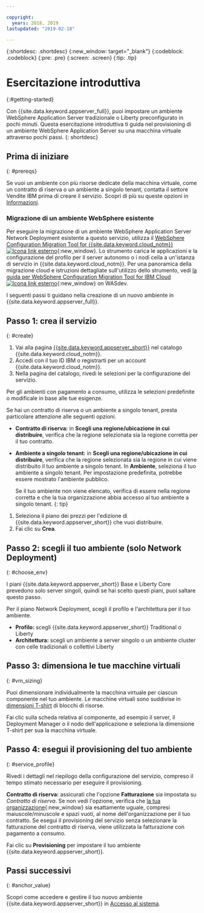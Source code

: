 ```yaml
---

copyright:
  years: 2018, 2019
lastupdated: "2019-02-18"

---
```


{:shortdesc: .shortdesc}
{:new_window: target="_blank"}
{:codeblock: .codeblock}
{:pre: .pre}
{:screen: .screen}
{:tip: .tip}


# Esercitazione introduttiva
{:#getting-started}

Con {{site.data.keyword.appserver_full}}, puoi impostare un ambiente WebSphere Application Server tradizionale o Liberty preconfigurato in pochi minuti. Questa esercitazione introduttiva ti guida nel provisioning di un ambiente WebSphere Application Server su una macchina virtuale attraverso pochi passi.
{: shortdesc}

## Prima di iniziare
{: #prereqs}

Se vuoi un ambiente con più risorse dedicate della macchina virtuale, come un contratto di riserva o un ambiente a singolo tenant, contatta il settore Vendite IBM prima di creare il servizio. Scopri di più su queste opzioni in [Informazioni](/docs/services/ApplicationServeronCloud?topic=wasaas-about#about).

### Migrazione di un ambiente WebSphere esistente

Per eseguire la migrazione di un ambiente WebSphere Application Server Network Deployment esistente a questo servizio, utilizza il [WebSphere Configuration Migration Tool for {{site.data.keyword.cloud_notm}} ![Icona link esterno](../../icons/launch-glyph.svg "Icona link esterno")](https://developer.ibm.com/wasdev/downloads/#asset/tools-WebSphere_Configuration_Migration_Tool_for_IBM_Cloud){:new_window}. Lo strumento carica le applicazioni e la configurazione del profilo per il server autonomo o i nodi cella a un'istanza di servizio in {{site.data.keyword.cloud_notm}}. Per una panoramica della migrazione cloud e istruzioni dettagliate sull'utilizzo dello strumento, vedi [la guida per WebSphere Configuration Migration Tool for IBM Cloud ![Icona link esterno](../../icons/launch-glyph.svg "Icona link esterno")](https://developer.ibm.com/wasdev/docs/websphere-config-migration-cloud/){:new_window}  on WASdev.

I seguenti passi ti guidano nella creazione di un nuovo ambiente in {{site.data.keyword.appserver_full}}.

## Passo 1: crea il servizio
{: #create}

1. Vai alla pagina [{{site.data.keyword.appserver_short}}](https://{DomainName}/catalog/services/websphere-application-server) nel catalogo {{site.data.keyword.cloud_notm}}.
1. Accedi con il tuo ID IBM o registrarti per un account {{site.data.keyword.cloud_notm}}.
1. Nella pagina del catalogo, rivedi le selezioni per la configurazione del servizio.

  Per gli ambienti con pagamento a consumo, utilizza le selezioni predefinite o modificale in base alle tue esigenze.

  Se hai un contratto di riserva o un ambiente a singolo tenant, presta particolare attenzione alle seguenti opzioni.

  * **Contratto di riserva:** in **Scegli una regione/ubicazione in cui distribuire**, verifica che la regione selezionata sia la regione corretta per il tuo contratto.

  * **Ambiente a singolo tenant:** in **Scegli una regione/ubicazione in cui distribuire**, verifica che la regione selezionata sia la regione in cui viene distribuito il tuo ambiente a singolo tenant. In **Ambiente**, seleziona il tuo ambiente a singolo tenant. Per impostazione predefinita, potrebbe essere mostrato l'ambiente pubblico.

    Se il tuo ambiente non viene elencato, verifica di essere nella regione corretta e che la tua organizzazione abbia accesso al tuo ambiente a singolo tenant.
    {: tip}
1. Seleziona il piano dei prezzi per l'edizione di {{site.data.keyword.appserver_short}} che vuoi distribuire.
1. Fai clic su **Crea**.


## Passo 2: scegli il tuo ambiente (solo Network Deployment)
{: #choose_env}

I piani {{site.data.keyword.appserver_short}} Base e Liberty Core prevedono solo server singoli, quindi se hai scelto questi piani, puoi saltare questo passo.

Per il piano Network Deployment, scegli il profilo e l'architettura per il tuo ambiente.

* **Profilo:** scegli {{site.data.keyword.appserver_short}} Traditional o Liberty
* **Architettura:** scegli un ambiente a server singolo o un ambiente cluster con celle tradizionali o collettivi Liberty


## Passo 3: dimensiona le tue macchine virtuali
{: #vm_sizing}

Puoi dimensionare individualmente la macchina virtuale per ciascun componente nel tuo ambiente. Le macchine virtuali sono suddivise in [dimensioni T-shirt](/docs/services/ApplicationServeronCloud?topic=wasaas-about#vm-size) di blocchi di risorse.

Fai clic sulla scheda relativa al componente, ad esempio il server, il Deployment Manager o il nodo dell'applicazione e seleziona la dimensione T-shirt per sua la macchina virtuale.

## Passo 4: esegui il provisioning del tuo ambiente
{: #service_profile}

Rivedi i dettagli nel riepilogo della configurazione del servizio, compreso il tempo stimato necessario per eseguire il provisioning.

**Contratto di riserva:** assicurati che l'opzione **Fatturazione** sia impostata su _Contratto di riserva_. Se non vedi l'opzione, verifica che [la tua organizzazione](/docs/account?topic=account-orgsspacesusers){:new_window} sia esattamente uguale, compresi maiuscole/minuscole e spazi vuoti, al nome dell'organizzazione per il tuo contratto. Se esegui il provisioning del servizio senza selezionare la fatturazione del contratto di riserva, viene utilizzata la fatturazione con pagamento a consumo.

Fai clic su **Provisioning** per impostare il tuo ambiente {{site.data.keyword.appserver_short}}.

## Passi successivi
{: #anchor_value}

Scopri come accedere e gestire il tuo nuovo ambiente {{site.data.keyword.appserver_short}} in [Accesso al sistema](/docs/services/ApplicationServeronCloud?topic=wasaas-system_access).
